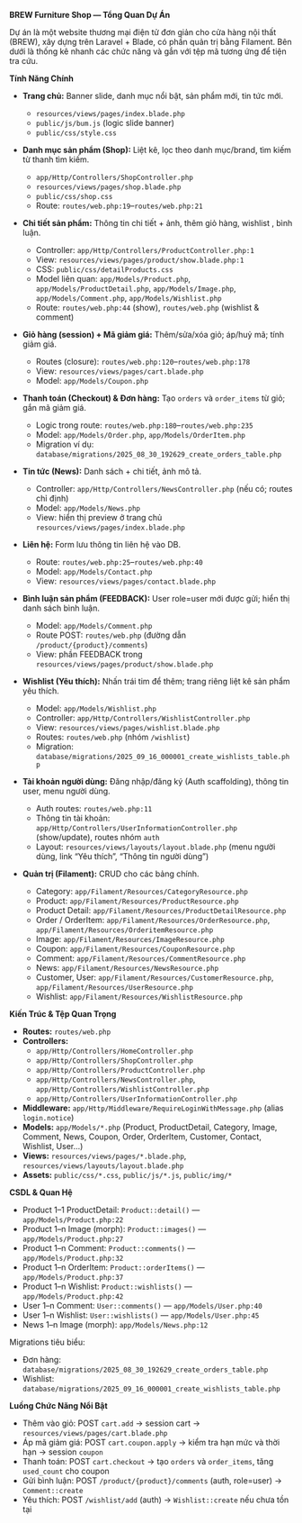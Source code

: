 **BREW Furniture Shop — Tổng Quan Dự Án**

Dự án là một website thương mại điện tử đơn giản cho cửa hàng nội thất (BREW), xây dựng trên Laravel + Blade, có phần quản trị bằng Filament. Bên dưới là thống kê nhanh các chức năng và gắn với tệp mã tương ứng để tiện tra cứu.

**Tính Năng Chính**
- **Trang chủ:** Banner slide, danh mục nổi bật, sản phẩm mới, tin tức mới.
  - `resources/views/pages/index.blade.php`
  - `public/js/bum.js` (logic slide banner)
  - `public/css/style.css`

- **Danh mục sản phẩm (Shop):** Liệt kê, lọc theo danh mục/brand, tìm kiếm từ thanh tìm kiếm.
  - `app/Http/Controllers/ShopController.php`
  - `resources/views/pages/shop.blade.php`
  - `public/css/shop.css`
  - Route: `routes/web.php:19`–`routes/web.php:21`

- **Chi tiết sản phẩm:** Thông tin chi tiết + ảnh, thêm giỏ hàng, wishlist , bình luận.
  - Controller: `app/Http/Controllers/ProductController.php:1`
  - View: `resources/views/pages/product/show.blade.php:1`
  - CSS: `public/css/detailProducts.css`
  - Model liên quan: `app/Models/Product.php`, `app/Models/ProductDetail.php`, `app/Models/Image.php`, `app/Models/Comment.php`, `app/Models/Wishlist.php`
  - Route: `routes/web.php:44` (show), `routes/web.php` (wishlist & comment)

- **Giỏ hàng (session) + Mã giảm giá:** Thêm/sửa/xóa giỏ; áp/huỷ mã; tính giảm giá.
  - Routes (closure): `routes/web.php:120`–`routes/web.php:178`
  - View: `resources/views/pages/cart.blade.php`
  - Model: `app/Models/Coupon.php`

- **Thanh toán (Checkout) & Đơn hàng:** Tạo `orders` và `order_items` từ giỏ; gắn mã giảm giá.
  - Logic trong route: `routes/web.php:180`–`routes/web.php:235`
  - Model: `app/Models/Order.php`, `app/Models/OrderItem.php`
  - Migration ví dụ: `database/migrations/2025_08_30_192629_create_orders_table.php`

- **Tin tức (News):** Danh sách + chi tiết, ảnh mô tả.
  - Controller: `app/Http/Controllers/NewsController.php` (nếu có; routes chỉ định)
  - Model: `app/Models/News.php`
  - View: hiển thị preview ở trang chủ `resources/views/pages/index.blade.php`

- **Liên hệ:** Form lưu thông tin liên hệ vào DB.
  - Route: `routes/web.php:25`–`routes/web.php:40`
  - Model: `app/Models/Contact.php`
  - View: `resources/views/pages/contact.blade.php`

- **Bình luận sản phẩm (FEEDBACK):** User role=user mới được gửi; hiển thị danh sách bình luận.
  - Model: `app/Models/Comment.php`
  - Route POST: `routes/web.php` (đường dẫn `/product/{product}/comments`)
  - View: phần FEEDBACK trong `resources/views/pages/product/show.blade.php`

- **Wishlist (Yêu thích):** Nhấn trái tim để thêm; trang riêng liệt kê sản phẩm yêu thích.
  - Model: `app/Models/Wishlist.php`
  - Controller: `app/Http/Controllers/WishlistController.php`
  - View: `resources/views/pages/wishlist.blade.php`
  - Routes: `routes/web.php` (nhóm `/wishlist`)
  - Migration: `database/migrations/2025_09_16_000001_create_wishlists_table.php`

- **Tài khoản người dùng:** Đăng nhập/đăng ký (Auth scaffolding), thông tin user, menu người dùng.
  - Auth routes: `routes/web.php:11`
  - Thông tin tài khoản: `app/Http/Controllers/UserInformationController.php` (show/update), routes nhóm `auth`
  - Layout: `resources/views/layouts/layout.blade.php` (menu người dùng, link “Yêu thích”, “Thông tin người dùng”)

- **Quản trị (Filament):** CRUD cho các bảng chính.
  - Category: `app/Filament/Resources/CategoryResource.php`
  - Product: `app/Filament/Resources/ProductResource.php`
  - Product Detail: `app/Filament/Resources/ProductDetailResource.php`
  - Order / OrderItem: `app/Filament/Resources/OrderResource.php`, `app/Filament/Resources/OrderitemResource.php`
  - Image: `app/Filament/Resources/ImageResource.php`
  - Coupon: `app/Filament/Resources/CouponResource.php`
  - Comment: `app/Filament/Resources/CommentResource.php`
  - News: `app/Filament/Resources/NewsResource.php`
  - Customer, User: `app/Filament/Resources/CustomerResource.php`, `app/Filament/Resources/UserResource.php`
  - Wishlist: `app/Filament/Resources/WishlistResource.php`

**Kiến Trúc & Tệp Quan Trọng**
- **Routes:** `routes/web.php`
- **Controllers:**
  - `app/Http/Controllers/HomeController.php`
  - `app/Http/Controllers/ShopController.php`
  - `app/Http/Controllers/ProductController.php`
  - `app/Http/Controllers/NewsController.php`, `app/Http/Controllers/WishlistController.php`
  - `app/Http/Controllers/UserInformationController.php`
- **Middleware:** `app/Http/Middleware/RequireLoginWithMessage.php` (alias `login.notice`)
- **Models:** `app/Models/*.php` (Product, ProductDetail, Category, Image, Comment, News, Coupon, Order, OrderItem, Customer, Contact, Wishlist, User...)
- **Views:** `resources/views/pages/*.blade.php`, `resources/views/layouts/layout.blade.php`
- **Assets:** `public/css/*.css`, `public/js/*.js`, `public/img/*`

**CSDL & Quan Hệ**
- Product 1–1 ProductDetail: `Product::detail()` — `app/Models/Product.php:22`
- Product 1–n Image (morph): `Product::images()` — `app/Models/Product.php:27`
- Product 1–n Comment: `Product::comments()` — `app/Models/Product.php:32`
- Product 1–n OrderItem: `Product::orderItems()` — `app/Models/Product.php:37`
- Product 1–n Wishlist: `Product::wishlists()` — `app/Models/Product.php:42`
- User 1–n Comment: `User::comments()` — `app/Models/User.php:40`
- User 1–n Wishlist: `User::wishlists()` — `app/Models/User.php:45`
- News 1–n Image (morph): `app/Models/News.php:12`

Migrations tiêu biểu:
- Đơn hàng: `database/migrations/2025_08_30_192629_create_orders_table.php`
- Wishlist: `database/migrations/2025_09_16_000001_create_wishlists_table.php`

**Luồng Chức Năng Nổi Bật**
- Thêm vào giỏ: POST `cart.add` → session cart → `resources/views/pages/cart.blade.php`
- Áp mã giảm giá: POST `cart.coupon.apply` → kiểm tra hạn mức và thời hạn → session `coupon`
- Thanh toán: POST `cart.checkout` → tạo `orders` và `order_items`, tăng `used_count` cho coupon
- Gửi bình luận: POST `/product/{product}/comments` (auth, role=user) → `Comment::create`
- Yêu thích: POST `/wishlist/add` (auth) → `Wishlist::create` nếu chưa tồn tại


